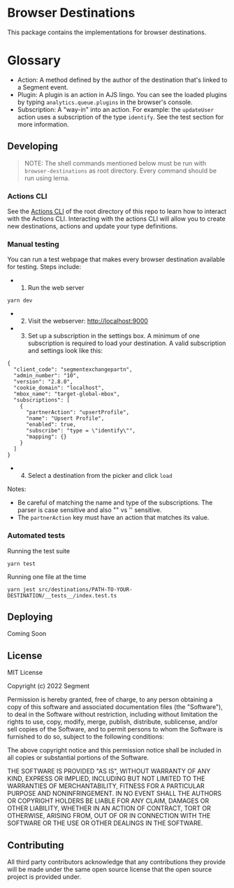 # Browser Destinations

This package contains the implementations for browser destinations.

# Glossary

- Action: A method defined by the author of the destination that's linked to a Segment event.
- Plugin: A plugin is an action in AJS lingo. You can see the loaded plugins by typing `analytics.queue.plugins` in the browser's console.
- Subscription: A "way-in" into an action. For example: the `updateUser` action uses a subscription of the type `identify`. See the test section for more information.

## Developing

> NOTE: The shell commands mentioned below must be run with `browser-destinations` as root directory. Every command should be run using lerna.

### Actions CLI

See the [Actions CLI](https://github.com/segmentio/action-destinations#actions-cli) of the root directory of this repo to learn how to interact with the Actions CLI. Interacting with the actions CLI will allow you to create new destinations, actions and update your type definitions.

### Manual testing

You can run a test webpage that makes every browser destination available for testing.
Steps include:

- 1. Run the web server

```
yarn dev
```

- 2. Visit the webserver: [http://localhost:9000](http://localhost:9000)
- 3. Set up a subscription in the settings box. A minimum of one subscription is required to load your destination. A valid subscription and settings look like this:

```
{
  "client_code": "segmentexchangepartn",
  "admin_number": "10",
  "version": "2.8.0",
  "cookie_domain": "localhost",
  "mbox_name": "target-global-mbox",
  "subscriptions": [
    {
      "partnerAction": "upsertProfile",
      "name": "Upsert Profile",
      "enabled": true,
      "subscribe": "type = \"identify\"",
      "mapping": {}
    }
  ]
}
```

- 4. Select a destination from the picker and click `load`

Notes:

- Be careful of matching the name and type of the subscriptions. The parser is case sensitive and also "" vs '' sensitive.
- The `partnerAction` key must have an action that matches its value.

### Automated tests

Running the test suite

```
yarn test
```

Running one file at the time

```
yarn jest src/destinations/PATH-TO-YOUR-DESTINATION/__tests__/index.test.ts
```

## Deploying

Coming Soon

## License

MIT License

Copyright (c) 2022 Segment

Permission is hereby granted, free of charge, to any person obtaining a copy
of this software and associated documentation files (the "Software"), to deal
in the Software without restriction, including without limitation the rights
to use, copy, modify, merge, publish, distribute, sublicense, and/or sell
copies of the Software, and to permit persons to whom the Software is
furnished to do so, subject to the following conditions:

The above copyright notice and this permission notice shall be included in all
copies or substantial portions of the Software.

THE SOFTWARE IS PROVIDED "AS IS", WITHOUT WARRANTY OF ANY KIND, EXPRESS OR
IMPLIED, INCLUDING BUT NOT LIMITED TO THE WARRANTIES OF MERCHANTABILITY,
FITNESS FOR A PARTICULAR PURPOSE AND NONINFRINGEMENT. IN NO EVENT SHALL THE
AUTHORS OR COPYRIGHT HOLDERS BE LIABLE FOR ANY CLAIM, DAMAGES OR OTHER
LIABILITY, WHETHER IN AN ACTION OF CONTRACT, TORT OR OTHERWISE, ARISING FROM,
OUT OF OR IN CONNECTION WITH THE SOFTWARE OR THE USE OR OTHER DEALINGS IN THE
SOFTWARE.

## Contributing

All third party contributors acknowledge that any contributions they provide will be made under the same open source license that the open source project is provided under.
